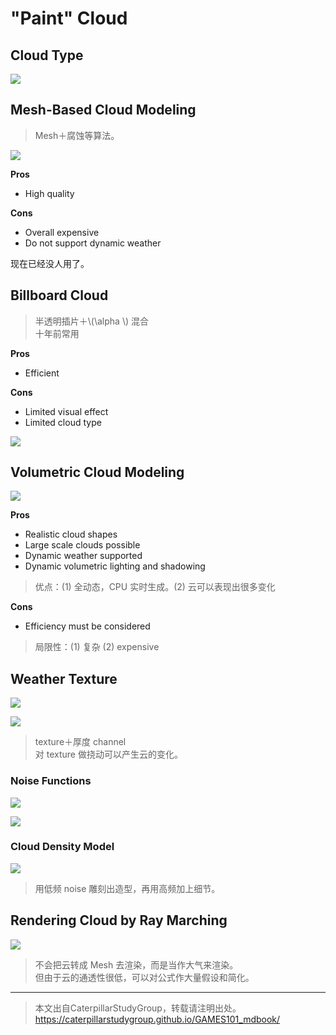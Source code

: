  
# "Paint" Cloud
  
## Cloud Type

![](../assets/06-43.png)  
  
## Mesh-Based Cloud Modeling

> Mesh＋腐蚀等算法。   

![](../assets/06-44.png)  

**Pros**   
- High quality   

**Cons**   
- Overall expensive   
- Do not support dynamic weather   

现在已经没人用了。      

## Billboard Cloud

> 半透明插片＋\\(\alpha \\) 混合    
十年前常用     

**Pros**   
- Efficient   

**Cons**   
- Limited visual effect   
- Limited cloud type    

![](../assets/06-45.png)  
  
## Volumetric Cloud Modeling

![](../assets/06-46.png)  

**Pros**    
- Realistic cloud shapes    
- Large scale clouds possible    
- Dynamic weather supported    
- Dynamic volumetric lighting and shadowing   
> 优点：(1) 全动态，CPU 实时生成。(2) 云可以表现出很多变化    

**Cons**   
- Efficiency must be considered    

> 局限性：(1) 复杂 (2) expensive    
 
## Weather Texture

![](../assets/06-47-1.png)  

![](../assets/06-47-2.png)  

>  texture＋厚度 channel    
对 texture 做挠动可以产生云的变化。     

### Noise Functions

![](../assets/06-48-1.png)  

![](../assets/06-48-2.png)  

### Cloud Density Model

![](../assets/06-49.png)  

>  用低频 noise 雕刻出造型，再用高频加上细节。    

## Rendering Cloud by Ray Marching

![](../assets/06-50.png)  

> 不会把云转成 Mesh 去渲染，而是当作大气来渲染。     
但由于云的通透性很低，可以对公式作大量假设和简化。     


---------------------------------------

> 本文出自CaterpillarStudyGroup，转载请注明出处。  
> https://caterpillarstudygroup.github.io/GAMES101_mdbook/